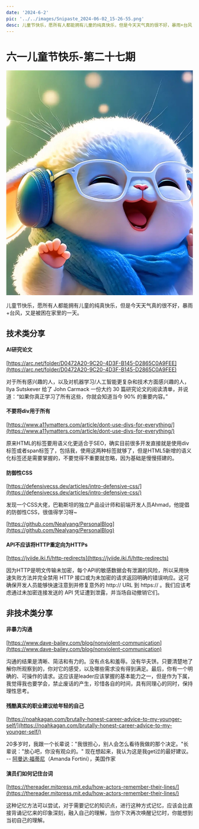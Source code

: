 ```yaml
---
date: '2024-6-2'
pic: '../../images/Snipaste_2024-06-02_15-26-55.png'
desc: 儿童节快乐，愿所有人都能拥有儿童的纯真快乐，但是今天天气真的很不好，暴雨+台风，又是被困在家里的一天。
---
```

# 六一儿童节快乐-第二十七期

![Snipaste_2024-06-02_15-22-50.jpg](../../images/Snipaste_2024-06-02_15-26-55.png)

儿童节快乐，愿所有人都能拥有儿童的纯真快乐，但是今天天气真的很不好，暴雨+台风，又是被困在家里的一天。

## 技术类分享

#### AI研究论文

[https://arc.net/folder/D0472A20-9C20-4D3F-B145-D2865C0A9FEE](https://arc.net/folder/D0472A20-9C20-4D3F-B145-D2865C0A9FEE)

对于所有感兴趣的人，以及对机器学习/人工智能更复杂和技术方面感兴趣的人，Ilya Sutskever 给了 John Carmack 一份大约 30 篇研究论文的阅读清单，并说道：“如果你真正学习了所有这些，你就会知道当今 90% 的重要内容。”

#### 不要将div用于所有

[https://www.a11ymatters.com/article/dont-use-divs-for-everything/](https://www.a11ymatters.com/article/dont-use-divs-for-everything/)

原来HTML的标签要用语义化更适合于SEO，确实目前很多开发直接就是使用div标签或者span标签了，包括我，使用这两种标签就够了，但是HTML5新增的语义化标签还是需要掌握的，不要觉得不重要就忽略，因为基础是慢慢搭建的。


#### 防御性CSS

[https://defensivecss.dev/articles/intro-defensive-css/](https://defensivecss.dev/articles/intro-defensive-css/)

发现一个CSS大佬，巴勒斯坦的独立产品设计师和前端开发人员Ahmad，他提倡的防御性CSS，很值得学习呀~


[https://github.com/Nealyang/PersonalBlog](https://github.com/Nealyang/PersonalBlog)



#### API不应该将HTTP重定向为HTTPs

[https://jviide.iki.fi/http-redirects](https://jviide.iki.fi/http-redirects)

因为HTTP是明文传输未加密，每个API的敏感数据会有泄漏的风险，所以采用快速失败方法并完全禁用 HTTP 接口或为未加密的请求返回明确的错误响应。这可确保开发人员能够快速注意到并修复意外的 http:// URL 到 https:// 。我们应该考虑通过未加密连接发送的 API 凭证遭到泄露，并当场自动撤销它们。


## 非技术类分享

#### 非暴力沟通

[https://www.dave-bailey.com/blog/nonviolent-communication](https://www.dave-bailey.com/blog/nonviolent-communication)

沟通的结果是清晰、简洁和有力的。没有点名和羞辱。没有华夫饼。只要清楚地了解你所观察到的，你对它的感受，以及哪些需求没有得到满足。最后，你有一个明确的、可操作的请求。这应该是leader应该掌握的基本能力之一，但是作为下属，我觉得我也要学会，禁止废话的产生，珍惜各自的时间，具有同理心的同时，保持理性思考。



#### 残酷真实的职业建议给年轻的自己

[https://noahkagan.com/brutally-honest-career-advice-to-my-younger-self/](https://noahkagan.com/brutally-honest-career-advice-to-my-younger-self/)


20多岁时，我跟一个长辈说："我很担心，别人会怎么看待我做的那个决定。"长辈说："放心吧，你没有观众的。"
现在想起来，我认为这是我get过的最好建议。
-- [阿曼达·福蒂尼](https://kottke.org/24/04/amanda-there-is-no-audience)（Amanda Fortini），美国作家



#### 演员们如何记住台词


[https://thereader.mitpress.mit.edu/how-actors-remember-their-lines/](https://thereader.mitpress.mit.edu/how-actors-remember-their-lines/)

这种记忆方法可以尝试，对于需要记忆的知识点，进行这种方式记忆，应该会比直接背诵记忆来的印象深刻，融入自己的理解，当你下次再次唤醒记忆时，你能想到当初自己的理解。




